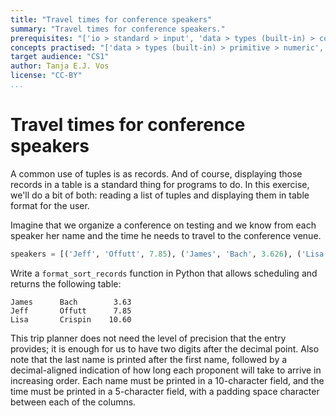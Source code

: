 ```yaml
---
title: "Travel times for conference speakers"
summary: "Travel times for conference speakers."
prerequisites: "['io > standard > input', 'data > types (built-in) > composite > sequences > tuples', 'imperative programming > variables']"
concepts practised: "['data > types (built-in) > primitive > numeric', 'control flow > loops', 'data > types (built-in) > composite > sequences > tuples']"
target audience: "CS1"
author: Tanja E.J. Vos
license: "CC-BY"
...
```


# Travel times for conference speakers

A common use of tuples is as records. And of course, displaying
those records in a table is a standard thing for programs to do. In
this exercise, we'll do a bit of both: reading a list of tuples and
displaying them in table format for the user.

Imagine that we organize a conference on testing and we know from
each speaker her name and the time he needs to travel to the
conference venue.

```python
speakers = [('Jeff', 'Offutt', 7.85), ('James', 'Bach', 3.626), ('Lisa', 'Crispin', 10.603) ]
```

Write a `format_sort_records` function in Python that allows
scheduling and returns the following table:

    James      Bach        3.63
    Jeff       Offutt      7.85
    Lisa       Crispin    10.60

This trip planner does not need the level of precision that the
entry provides; it is enough for us to have two digits after the
decimal point. Also note that the last name is printed after the
first name, followed by a decimal-aligned indication of how long
each proponent will take to arrive in increasing order. Each name
must be printed in a 10-character field, and the time must be
printed in a 5-character field, with a padding space character
between each of the columns.
